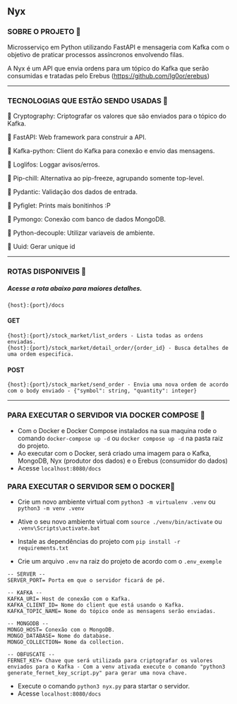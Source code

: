 ## Nyx

### SOBRE O PROJETO :file_folder:
Microsserviço em Python utilizando FastAPI e mensageria com Kafka com o objetivo de praticar processos assíncronos envolvendo filas.

A Nyx é um API que envia ordens para um tópico do Kafka que serão consumidas e tratadas pelo Erebus (https://github.com/Ig0or/erebus)

<hr>

### TECNOLOGIAS QUE ESTÃO SENDO USADAS :space_invader:

:small_blue_diamond: Cryptography: Criptografar os valores que são enviados para o tópico do Kafka.

:small_blue_diamond: FastAPI: Web framework para construir a API.

:small_blue_diamond: Kafka-python: Client do Kafka para conexão e envio das mensagens.

:small_blue_diamond: Loglifos: Loggar avisos/erros.

:small_blue_diamond: Pip-chill: Alternativa ao pip-freeze, agrupando somente top-level.

:small_blue_diamond: Pydantic: Validação dos dados de entrada.

:small_blue_diamond: Pyfiglet: Prints mais bonitinhos :P

:small_blue_diamond: Pymongo: Conexão com banco de dados MongoDB.

:small_blue_diamond: Python-decouple: Utilizar variaveis de ambiente.

:small_blue_diamond: Uuid: Gerar unique id

<hr>

### ROTAS DISPONIVEIS :telescope:

##### Acesse a rota abaixo para maiores detalhes.

```
{host}:{port}/docs
```

#### GET

```
{host}:{port}/stock_market/list_orders - Lista todas as ordens enviadas.
{host}:{port}/stock_market/detail_order/{order_id} - Busca detalhes de uma ordem especifica. 
```

#### POST

```
{host}:{port}/stock_market/send_order - Envia uma nova ordem de acordo com o body enviado - {"symbol": string, "quantity": integer}
```

<hr>

### PARA EXECUTAR O SERVIDOR VIA DOCKER COMPOSE :floppy_disk:
- Com o Docker e Docker Compose instalados na sua maquina rode o comando ```docker-compose up -d``` ou ```docker compose up -d``` na pasta raiz do projeto.
- Ao executar com o Docker, será criado uma imagem para o Kafka, MongoDB, Nyx (produtor dos dados) e o Erebus (consumidor do dados)
- Acesse ```localhost:8080/docs```


### PARA EXECUTAR O SERVIDOR SEM O DOCKER:calling:
- Crie um novo ambiente virtual com ```python3 -m virtualenv .venv``` ou ```python3 -m venv .venv```
- Ative o seu novo ambiente virtual com ```source ./venv/bin/activate``` ou ```.venv\Scripts\activate.bat```
- Instale as dependências do projeto com ```pip install -r requirements.txt```

- Crie um arquivo ```.env``` na raiz do projeto de acordo com o ```.env_exemple```

```
-- SERVER --
SERVER_PORT= Porta em que o servidor ficará de pé.

-- KAFKA --
KAFKA_URI= Host de conexão com o Kafka.
KAFKA_CLIENT_ID= Nome do client que está usando o Kafka.
KAFKA_TOPIC_NAME= Nome do tópico onde as mensagens serão enviadas.

-- MONGODB --
MONGO_HOST= Conexão com o MongoDB.
MONGO_DATABASE= Nome do database.
MONGO_COLLECTION= Nome da collection.

-- OBFUSCATE --
FERNET_KEY= Chave que será utilizada para criptografar os valores enviados para o Kafka - Com a venv ativada execute o comando "python3 generate_fernet_key_script.py" para gerar uma nova chave.
```

- Execute o comando ```python3 nyx.py``` para startar o servidor.
- Acesse ```localhost:8080/docs```
